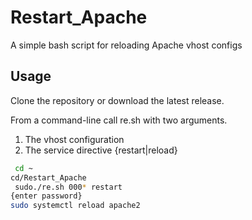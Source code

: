 # Restart_Apache
A simple bash script for reloading Apache vhost configs

## Usage
Clone the repository or download the latest release. 

From a command-line call re.sh with two arguments.
1. The vhost configuration
1. The service directive {restart|reload}
```sh
 cd ~
cd/Restart_Apache
 sudo./re.sh 000* restart
{enter password}
sudo systemctl reload apache2
```

